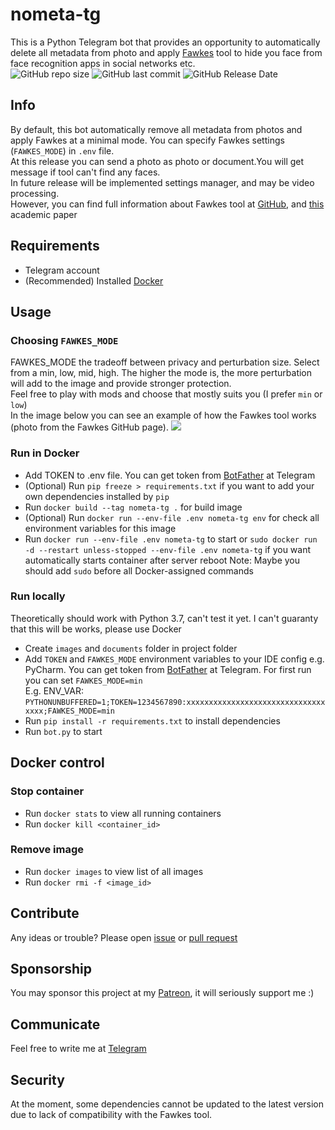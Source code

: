 # nometa-tg
This is a Python Telegram bot that provides an opportunity to automatically delete all metadata from photo and apply [Fawkes](https://github.com/Shawn-Shan/fawkes) tool to hide you face from face recognition apps in social networks etc.<br/>
![GitHub repo size](https://img.shields.io/github/repo-size/sigseg5/nometa-tg)
![GitHub last commit](https://img.shields.io/github/last-commit/sigseg5/nometa-tg)
![GitHub Release Date](https://img.shields.io/github/release-date/sigseg5/nometa-tg)

## Info
By default, this bot automatically remove all metadata from photos and apply Fawkes at a minimal mode. You can specify Fawkes settings (`FAWKES_MODE`) in `.env` file.<br>
At this release you can send a photo as photo or document.You will get message if tool can't find any faces.<br>
In future release will be implemented settings manager, and may be video processing.<br>
However, you can find full information about Fawkes tool at [GitHub](https://github.com/Shawn-Shan/fawkes), and [this](https://www.shawnshan.com/files/publication/fawkes.pdf) academic paper

## Requirements
* Telegram account
* (Recommended) Installed [Docker](https://www.docker.com/)

## Usage

### Choosing `FAWKES_MODE`
FAWKES_MODE the tradeoff between privacy and perturbation size. Select from a min, low, mid, high. The higher the mode is, the more perturbation will add to the image and provide stronger protection.<br>
Feel free to play with mods and choose that mostly suits you (I prefer `min` or `low`)<br>
In the image below you can see an example of how the Fawkes tool works (photo from the Fawkes GitHub page).
![](http://sandlab.cs.uchicago.edu/fawkes/files/obama.png)

### Run in Docker
* Add TOKEN to .env file. You can get token from [BotFather](https://www.t.me/BotFather) at Telegram
* (Optional) Run `pip freeze > requirements.txt` if you want to add your own dependencies installed by `pip`
* Run `docker build --tag nometa-tg .` for build image
* (Optional) Run `docker run --env-file .env nometa-tg env` for check all environment variables for this image
* Run `docker run --env-file .env nometa-tg` to start or `sudo docker run -d --restart unless-stopped --env-file .env nometa-tg` if you want automatically starts container after server reboot
Note: Maybe you should add `sudo` before all Docker-assigned commands

### Run locally
Theoretically should work with Python 3.7, can't test it yet.
I can't guaranty that this will be works, please use Docker
* Create `images` and `documents` folder in project folder
* Add `TOKEN` and `FAWKES_MODE` environment variables to your IDE config e.g. PyCharm. You can get token from [BotFather](https://www.t.me/BotFather) at Telegram. For first run you can set `FAWKES_MODE=min`<br> E.g. ENV_VAR: `PYTHONUNBUFFERED=1;TOKEN=1234567890:xxxxxxxxxxxxxxxxxxxxxxxxxxxxxxxxxxx;FAWKES_MODE=min`
* Run `pip install -r requirements.txt` to install dependencies
* Run `bot.py` to start

## Docker control

### Stop container 
* Run `docker stats` to view all running containers
* Run `docker kill <container_id>`

### Remove image
* Run `docker images` to view list of all images
* Run `docker rmi -f <image_id>`

## Contribute
Any ideas or trouble? Please open [issue](https://github.com/sigseg5/nometa-tg/issues) 
or [pull request](https://github.com/sigseg5/nometa-tg/pulls)

## Sponsorship
You may sponsor this project at my [Patreon](https://patreon.com/sigseg5), it will seriously support me :)

## Communicate
Feel free to write me at [Telegram](https://t.me/kirill_nk)

## Security
At the moment, some dependencies cannot be updated to the latest version due to lack of compatibility with the Fawkes tool.
